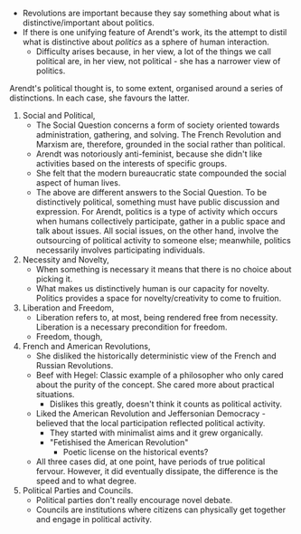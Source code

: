 - Revolutions are important because they say something about what is distinctive/important about politics.
- If there is one unifying feature of Arendt's work, its the attempt to distil what is distinctive about *politics* as a sphere of human interaction.
	- Difficulty arises because, in her view, a lot of the things we call political are, in her view, not political - she has a narrower view of politics.

Arendt's political thought is, to some extent, organised around a series of distinctions. In each case, she favours the latter.
1. Social and Political,
	- The Social Question concerns a form of society oriented towards administration, gathering, and solving. The French Revolution and Marxism are, therefore, grounded in the social rather than political.
	- Arendt was notoriously anti-feminist, because she didn't like activities based on the interests of specific groups.
	- She felt that the modern bureaucratic state compounded the social aspect of human lives.
	- The above are different answers to the Social Question. To be distinctively political, something must have public discussion and expression. For Arendt, politics is a type of activity which occurs when humans collectively participate, gather in a public space and talk about issues. All social issues, on the other hand, involve the outsourcing of political activity to someone else; meanwhile, politics necessarily involves participating individuals.
2. Necessity and Novelty,
	- When something is necessary it means that there is no choice about picking it.
	- What makes us distinctively human is our capacity for novelty. Politics provides a space for novelty/creativity to come to fruition.
3. Liberation and Freedom,
	- Liberation refers to, at most, being rendered free from necessity. Liberation is a necessary precondition for freedom.
	- Freedom, though, 
4. French and American Revolutions,
	- She disliked the historically deterministic view of the French and Russian Revolutions. 
	- Beef with Hegel: Classic example of a philosopher who only cared about the purity of the concept. She cared more about practical situations.
		- Dislikes this greatly, doesn't think it counts as political activity.
	- Liked the American Revolution and Jeffersonian Democracy - believed that the local participation reflected political activity.
		- They started with minimalist aims and it grew organically.
		- "Fetishised the American Revolution"
			- Poetic license on the historical events?
	- All three cases did, at one point, have periods of true political fervour. However, it did eventually dissipate, the difference is the speed and to what degree.
5. Political Parties and Councils.
	- Political parties don't really encourage novel debate.
	- Councils are institutions where citizens can physically get together and engage in political activity.
